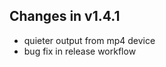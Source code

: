 Changes in v1.4.1
------------------
- quieter output from mp4 device
- bug fix in release workflow
